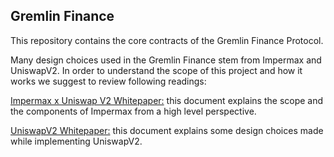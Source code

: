 ## Gremlin Finance
This repository contains the core contracts of the Gremlin Finance Protocol.

Many design choices used in the Gremlin Finance stem from Impermax and UniswapV2. In order to understand the scope of this project and how it works we suggest to review following readings:

[Impermax x Uniswap V2 Whitepaper:](https://5c39d759-6e34-4efc-9287-8e9854baeb7a.usrfiles.com/ugd/5c39d7_4fe2a5f2b65e44998d4d39c4da98a7b9.pdf) this document explains the scope and the components of Impermax from a high level perspective.

[UniswapV2 Whitepaper:](https://uniswap.org/whitepaper.pdf) this document explains some design choices made while implementing UniswapV2.
